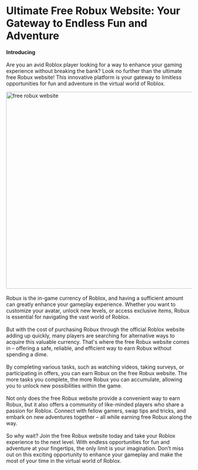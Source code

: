 <h1>Ultimate Free Robux Website: Your Gateway to Endless Fun and Adventure</h1>
<p><strong>Introducing</strong><br /><br />Are you an avid Roblox player looking for a way to enhance your gaming experience without breaking the bank? Look no further than the ultimate free Robux website! This innovative platform is your gateway to limitless opportunities for fun and adventure in the virtual world of Roblox.</p>
<p><img src="https://i.ytimg.com/vi/4RNfiuFjCTo/maxresdefault.jpg" alt="free robux website" width="775" height="535" /><br /><br />Robux is the in-game currency of Roblox, and having a sufficient amount can greatly enhance your gameplay experience. Whether you want to customize your avatar, unlock new levels, or access exclusive items, Robux is essential for navigating the vast world of Roblox.<br /><br />But with the cost of purchasing Robux through the official Roblox website adding up quickly, many players are searching for alternative ways to acquire this valuable currency. That's where the free Robux website comes in &ndash; offering a safe, reliable, and efficient way to earn Robux without spending a dime.<br /><br />By completing various tasks, such as watching videos, taking surveys, or participating in offers, you can earn Robux on the free Robux website. The more tasks you complete, the more Robux you can accumulate, allowing you to unlock new possibilities within the game.<br /><br />Not only does the free Robux website provide a convenient way to earn Robux, but it also offers a community of like-minded players who share a passion for Roblox. Connect with fellow gamers, swap tips and tricks, and embark on new adventures together &ndash; all while earning free Robux along the way.<br /><br />So why wait? Join the free Robux website today and take your Roblox experience to the next level. With endless opportunities for fun and adventure at your fingertips, the only limit is your imagination. Don't miss out on this exciting opportunity to enhance your gameplay and make the most of your time in the virtual world of Roblox.</p>
